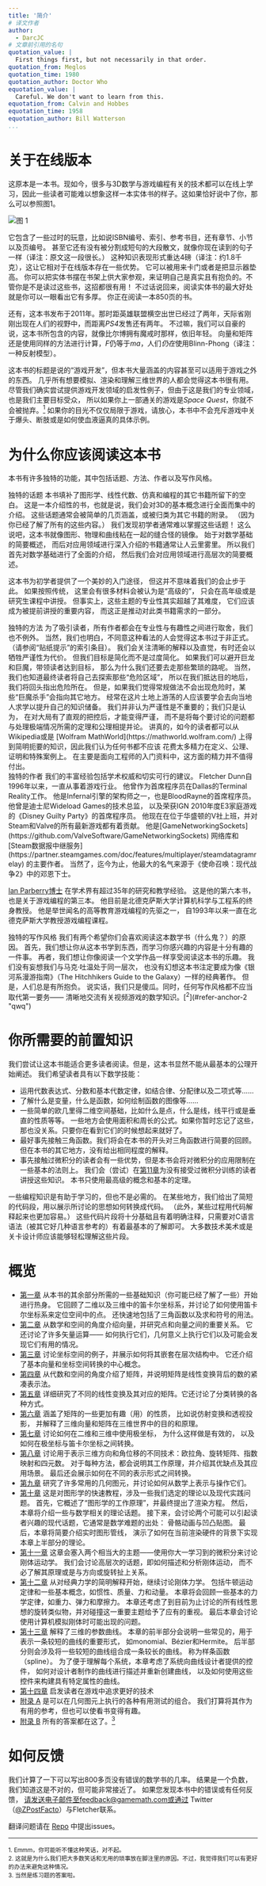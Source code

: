 ```yaml
---
title: '简介'
# 译文作者
author:
  - DarcJC
# 文章前引用的名句
quotation_value: |
  First things first, but not necessarily in that order.
quotation_from: Meglos
quotation_time: 1980
quotation_author: Doctor Who
equotation_value: |
  Careful. We don't want to learn from this.
equotation_from: Calvin and Hobbes 
equotation_time: 1958
equotation_author: Bill Watterson
...
```


# 关于在线版本

这原本是一本书。现如今，很多与3D数学与游戏编程有关的技术都可以在线上学习，因此一些读者可能难以想象这样一本实体书的样子。这如果恰好说中了你，那么可以参照图1。

![图 1](https://cdn.jsdelivr.net/gh/DarcJC/pictures-host/imgs/20210315232340.png "曾经技术知识通过纸质媒介传递")

它包含了一些过时的玩意，比如说ISBN编号、索引、参考书目，还有章节、小节以及页编号。
甚至它还有没有被分割成短句的大段散文，就像你现在读到的句子一样（译注：原文这一段很长。）
这种知识表现形式重达4磅（译注：约1.8千克），这让它相对于在线版本存在一些优势。
它可以被用来卡门或者是把显示器垫高。
你可以把实体书摆在书架上供大家参观，来证明自己是真实且有抱负的。不管你是不是读过这些书，这招都很有用！
不过话说回来，阅读实体书的最大好处就是你可以一眼看出它有多厚。
你正在阅读一本850页的书。

还有，这本书发布于2011年。那时距英雄联盟横空出世已经过了两年，天际省刚刚出现在人们的视野中，而距离*PS4*发售还有两年。
不过嘛，我们可以自豪的说，这本书所包含的内容，就像比尔博拥有魔戒时那样，依旧年轻。
向量和矩阵还是使用同样的方法进行计算，$F$仍等于$ma$，人们*仍在*使用Blinn-Phong（译注：一种反射模型）。

这本书的标题是说的“游戏开发”，但本书大量涵盖的内容甚至可以适用于游戏之外的东西。
几乎所有想要模拟、渲染和理解三维世界的人都会觉得这本书很有用。
尽管我们确实尝试提供游戏开发领域的启发性例子，但由于这是我们的专业领域，也是我们主要目标受众，
所以如果你上一部通关的游戏是*Space Quest*，你就不会被抛弃。[<sup>1</sup>](#refer-anchor-1)
如果你的目光不仅仅局限于游戏，请放心，本书中不会充斥游戏中关于爆头、断肢或是如何使血液逼真的具体示例。

# 为什么你应该阅读这本书

本书有许多独特的功能，其中包括话题、方法、作者以及写作风格。

<div>
  <span class="bold">独特的话题</span>
  本书填补了图形学、线性代数、仿真和编程的其它书籍所留下的空白。
  这是一本介绍性的书，也就是说，我们会对3D的基本概念进行全面而集中的介绍。
  这些话题通常会被简单的几页涵盖，或被归类为其它书籍的附录。
  （因为你已经了解了所有的这些内容。）
  我们发现初学者通常难以掌握这些话题！
  这么说吧，这本书就像图形、物理和曲线粘在一起的缝合怪的镜像。
  始于对数学基础的简要概述，
  而后对应用领域进行深入介绍的书籍通常让人云里雾里。
  所以我们首先对数学基础进行了全面的介绍，
  然后我们会对应用领域进行高层次的简要概述。<br/>

  这本书为初学者提供了一个美妙的入门途径，
  但这并不意味着我们的会止步于此。
  如果按照传统，
  这里会有很多材料会被认为是“高级的”，
  只会在高年级或是研究生课程中讲授。
  但事实上，这些主题的专业性其实超越了其难度，
  它们应该成为被提前讲授的重要内容，
  而这正是推动对此类书籍需求的一部分。
</div>

<div>
  <span class="bold">独特的方法</span>
  为了吸引读者，所有作者都会在专业性与有趣性之间进行取舍，我们也不例外。
  当然，我们也明白，不同意这种看法的人会觉得这本书过于非正式。
  （请参阅“贴纸提示”的索引条目）。
  我们会关注清晰的解释以及直觉，有时还会以牺牲严谨性为代价。
  但我们目标是简化而不是过度简化。
  如果我们可以避开巨龙和巨魔，带领读者达到目标，
  那么为什么我们还要去走那些繁琐的路呢。
  当然，我们也知道最终读者将自己去探索那些“危险区域”，
  所以在我们抵达目的地后，我们将回头指出危险所在。
  但是，如果我们觉得常规做法不会出现危险时，某些“巨魔杀手”会指向其它地方。
  经常在这片土地上游荡的人应该要学会去向当地人求学以提升自己的知识储备。
  我们并非认为严谨性是不重要的；我们只是认为，
  在对大局有了直观的把控后，才能变得严谨，
  而不是将每个要讨论的问题都与处理极端情况所需的定理和公理相提并论。
  讲真的，如今的读者都可以从Wikipedia或是
  [Wolfram MathWorld](https://mathworld.wolfram.com/)
  上得到简明扼要的知识，因此我们认为任何书都不应该
  花费太多精力在定义、公理、证明和特殊案例上。
  在主要是面向工程师的入门资料中，这方面的精力并不值得付出。
</div>

<div>
  <span class="bold">独特的作者</span>
  我们的丰富经验包括学术权威和切实可行的建议。
  Fletcher Dunn自1996年以来，一直从事着游戏行业。
  他曾作为首席程序员在Dallas的Terminal Reality工作。
  他是Infernal引擎的架构师之一，也是BloodRayne的首席程序员。
  他曾是迪士尼Wideload Games的技术总监，
  以及荣获IGN 2010年度E3家庭游戏的《Disney Guilty Party》的首席程序员。
  他现在在位于华盛顿的V社上班，并对Steam和Valve的所有最新游戏都有着贡献。
  他是[GameNetworkingSockets](https://github.com/ValveSoftware/GameNetworkingSockets)
  网络库和[Steam数据报中继服务](https://partner.steamgames.com/doc/features/multiplayer/steamdatagramrelay)
  的主要作者。
  当然了，迄今为止，他最大的名气来源于《使命召唤：现代战争2》中的邓恩下士。<br/>

  [Ian Parberry博士](http://ianparberry.com/)
  在学术界有超过35年的研究和教学经验。
  这是他的第六本书，也是关于游戏编程的第三本。
  他目前是北德克萨斯大学计算机科学与工程系的终身教授。
   他是举世闻名的高等教育游戏编程的先驱之一，
  自1993年以来一直在北德克萨斯大学教授游戏编程课程。
</div>

<div>
  <span class="bold">独特的写作风格</span>
  我们有两个希望你们会喜欢阅读这本数学书（什么鬼？）的原因。
  首先，我们想让你从这本书学到东西，而学习你感兴趣的内容是十分有趣的一件事。
  再者，我们想让你像阅读一个文学作品一样享受阅读这本书的乐趣。
  我们没有妄想我们与马克·吐温处于同一层次，
  也没有幻想这本书注定要成为像《银河系漫游指南》（The Hitchhikers Guide to the Galaxy）一样的经典著作。
  但是，人们总是有所抱负。
  说实话，我们只是傻瓜。同时，任何写作风格都不应当取代第一要务——
  清晰地交流有关视频游戏的数学知识。[<sup>2</sup>](#refer-anchor-2 "qwq")
</div>

# 你所需要的前置知识

我们尝试让这本书能适合更多读者阅读。但是，这本书显然不能从最基本的公理开始阐述。
我们希望读者具有以下数学技能：

- 运用代数表达式、分数和基本代数定律，如结合律、分配律以及二项式等……
- 了解什么是变量，什么是函数，如何绘制函数的图像等……
- 一些简单的欧几里得二维空间基础，比如什么是点，什么是线，线平行或是垂直的性质等等。
  一些地方会使用面积和周长的公式。如果你暂时忘记了这些，那也没关系。只要你在看到它们的时候想起来就好了。
- 最好事先接触三角函数。我们将会在本书的开头对三角函数进行简要的回顾。但在本书的其它地方，没有给出相同程度的解释。
- 事先接触过微积分的读者会有一些优势，但是本书会将对微积分的应用限制在一些基本的法则上。
  我们会（尝试）在[第11章](#)为没有接受过微积分训练的读者讲授这些知识。
  本书只使用最高级的概念和基本的定理。

一些编程知识是有助于学习的，但也不是必需的。
在某些地方，我们给出了简短的代码段，用以展示所讨论的思想如何转换成代码。
（此外，某些过程用代码解释起来也更加容易。）
这些代码片段将十分基础且有着明确注释，只需要对C语言语法（被其它好几种语言参考的）有着最基本的了解即可。
大多数技术美术或是关卡设计师应该能够轻松理解这些片段。

# 概览

- <a class="ListItemTitle" href="#">第一章</a>
  从本书的其余部分所需的一些基础知识（你可能已经了解了一些）开始进行热身。
  它回顾了二维以及三维中的笛卡尔坐标系，并讨论了如何使用笛卡尔坐标系来定位空间中的点。
  还快速地包括了三角函数以及求和符号的用法。
- <a class="ListItemTitle" href="#">第二章</a>
  从数学和空间的角度介绍向量，并研究点和向量之间的重要关系。
  它还讨论了许多矢量运算——
  如何执行它们，几何意义上执行它们以及可能会发现它们有用的情况。
- <a class="ListItemTitle" href="#">第三章</a>
  讨论坐标空间的例子，并展示如何将其嵌套在层次结构中。
  它还介绍了基本向量和坐标空间转换的中心概念。
- <a class="ListItemTitle" href="#">第四章</a>
  从代数和空间的角度介绍了矩阵，并说明矩阵是线性变换背后的数的紧凑表示法。
- <a class="ListItemTitle" href="#">第五章</a>
  详细研究了不同的线性变换及其对应的矩阵。它还讨论了分类转换的各种方式。
- <a class="ListItemTitle" href="#">第六章</a>
  涵盖了矩阵的一些更加有趣（用）的性质，
  比如说仿射变换和透视投影，
  并解释了三维向量和矩阵在三维世界中的目的和原理。
- <a class="ListItemTitle" href="#">第七章</a>
  讨论如何在二维和三维中使用极坐标，
  为什么这样做是有效的，
  以及如何在极坐标与笛卡尔坐标之间转换。
- <a class="ListItemTitle" href="#">第八章</a>
  讨论用于表示三维方向和角位移的不同技术：欧拉角、旋转矩阵、指数映射和四元数。
  对于每种方法，都会说明其工作原理，并介绍其优缺点及其应用场景。
  最后还会展示如何在不同的表示形式之间转换。
- <a class="ListItemTitle" href="#">第九章</a>
  研究了许多常用的几何图元，并讨论如何从数学上表示与操作它们。
- <a class="ListItemTitle" href="#">第十章</a>
  这是对图形学的快速教程，涉及一些我们选定的理论以及现代实践问题。
  首先，它概述了“图形学的工作原理”，并最终提出了渲染方程。
  然后，本章将介绍一些与数学相关的理论话题。
  接下来，会讨论两个可能可以引起读者兴趣的现代话题，它通常是数学难题的出处：
  骨骼动画与凹凸贴图。
  最后，本章将简要介绍实时图形管线，
  演示了如何在当前渲染硬件的背景下实现本章上半部分的理论。
- <a class="ListItemTitle" href="#">第十一章</a>
  这章会塞入两个相当大的主题——使用你大一学习到的微积分来讨论刚体运动学。
  我们会讨论高层次的话题，即如何描述和分析刚体运动，
  而不必了解其原理或是与方向或旋转扯上关系。
- <a class="ListItemTitle" href="#">第十二章</a>
  从对经典力学的简明解释开始，继续讨论刚体力学。
  包括牛顿运动定律和一些基本概念，如惯性、质量、力和动量。
  本章将会回顾一些基本的力学定律，如重力、弹力和摩擦力。
  本章还考虑了到目前为止讨论的所有线性思想的旋转类似物，并对碰撞这一重要主题给予了应有的重视。
  最后本章会讨论使用计算机模拟刚体时可能出现的问题。
- <a class="ListItemTitle" href="#">第十三章</a>
  解释了三维的参数曲线。
  本章的前半部分会说明一些常见的，用于表示一条较短的曲线的重要形式，
  如monomial、Bézier和Hermite。
  后半部分则会涉及将一些较短的曲线组合成一条较长的曲线。
  称为样条函数（spline）。
  为了便于理解每个系统，本章考虑了系统向曲线设计者提供的控件，
  如何对设计者制作的曲线进行描述并重新创建曲线，
  以及如何使用这些控件来构建具有特定属性的曲线。
- <a class="ListItemTitle" href="#">第十四章</a>
  启发读者在游戏中追求更好的技术
- <a class="ListItemTitle" href="#">附录 A</a>
  是可以在几何图元上执行的各种有用测试的组合。
  我们打算将其作为有用的参考，但也可以使看书变得有趣。
- <a class="ListItemTitle" href="#">附录 B</a>
  所有的答案都在这了。[<sup>3</sup>](#refer-anchor-3)

# 如何反馈

我们计算了一下可以写出800多页没有错误的数学书的几率。
结果是一个负数，我们知道这是不对的，但可能非常接近了。
如果您发现本书中的错误或有任何反馈，
请发送电子邮件至feedback@gamemath.com或通过
Twitter（[@ZPostFacto](https://twitter.com/zpostfacto)）与Fletcher联系。

翻译问题请在 [Repo](https://github.com/DarcJC/gamemath-cn) 中提出issues。

---

<div id="refer-anchor-1"></div>
<small>1. Emmm，你可能听不懂这种笑话，对不起。</small>

<div id="refer-anchor-2"></div>
<small>2. 这就是为什么我们把大多数笑话和无用的琐事放在脚注里的原因。不过，我觉得我们可以有更好的办法来避免这种情况。</small>

<div id="refer-anchor-3"></div>
<small>3. 当然是练习题的答案啦。</small>
